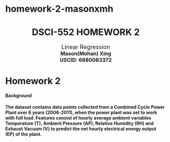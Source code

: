 # homework-2-masonxmh

<center><h1>DSCI-552 HOMEWORK 2</h1></center>
<center><font size="4">Linear Regression</font></center>
<center><font size="3"><strong>Mason(Mohan) Xing</font></center>
<center><font size="3"><strong>USCID:	6880083372</font></center>

# Homework 2
#### Background

The dataset contains data points collected from a Combined Cycle Power Plant over
6 years (2006-2011), when the power plant was set to work with full load. Features
consist of hourly average ambient variables Temperature (T), Ambient Pressure (AP),
Relative Humidity (RH) and Exhaust Vacuum (V) to predict the net hourly electrical
energy output (EP) of the plant.

